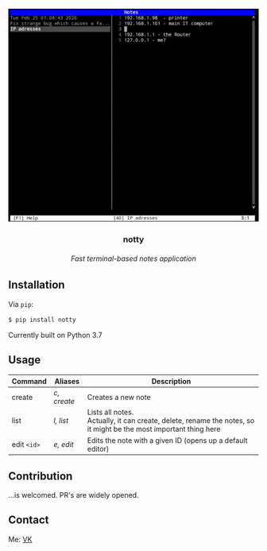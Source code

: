 <p align="center"><img src="./notty.png" alt="terminal view" /></p>
<h3 align="center">notty</h3>
<h6 align="center">Fast terminal-based notes application</h6>

## Installation

Via `pip`:

```bash
$ pip install notty
```

Currently built on Python 3.7

## Usage

|Command|Aliases|Description|
|-|-|-|
|create|*c, create*|Creates a new note|
|list|*l, list*|Lists all notes.<br />Actually, it can create, delete, rename the notes, so it might be the most important thing here|
|edit `<id>`|*e, edit*|Edits the note with a given ID (opens up a default editor)|

## Contribution

...is welcomed. PR's are widely opened.

## Contact

Me: [VK](https://vk.com/tarnatovski)
